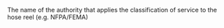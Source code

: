 The name of the authority that applies the classification of service to the hose reel (e.g. NFPA/FEMA)